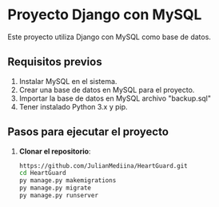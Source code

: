 # Proyecto Django con MySQL

Este proyecto utiliza Django con MySQL como base de datos.

## Requisitos previos

1. Instalar MySQL en el sistema.
2. Crear una base de datos en MySQL para el proyecto.
3. Importar la base de datos en MySQL archivo "backup.sql"
4. Tener instalado Python 3.x y pip.

## Pasos para ejecutar el proyecto

1. **Clonar el repositorio**:

   ```bash
   https://github.com/JulianMediina/HeartGuard.git
   cd HeartGuard
   py manage.py makemigrations
   py manage.py migrate
   py manage.py runserver

  